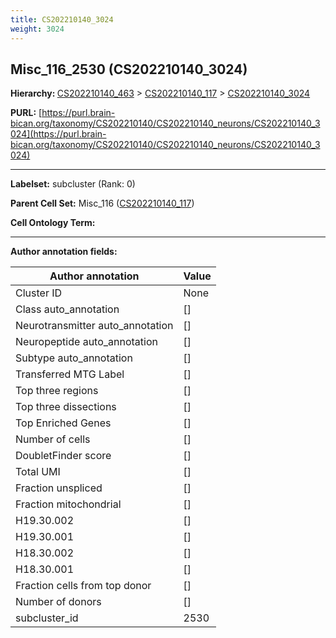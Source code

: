 ```yaml
---
title: CS202210140_3024
weight: 3024
---
```

## Misc_116_2530 (CS202210140_3024)
<b>Hierarchy: </b>
[CS202210140_463](../CS202210140_463) >
[CS202210140_117](../CS202210140_117) >
[CS202210140_3024](../CS202210140_3024)

**PURL:** [https://purl.brain-bican.org/taxonomy/CS202210140/CS202210140_neurons/CS202210140_3024](https://purl.brain-bican.org/taxonomy/CS202210140/CS202210140_neurons/CS202210140_3024)

---


**Labelset:** subcluster (Rank: 0)

**Parent Cell Set:** Misc_116 ([CS202210140_117](../CS202210140_117))



**Cell Ontology Term:** 

[MARKER GENES.]: #


---

[TRANSFERRED ANNOTATIONS.]: #


[AUTHOR ANNOTATION FIELDS.]: #


**Author annotation fields:**

| Author annotation | Value |
|-------------------|-------|
|Cluster ID|None|
|Class auto_annotation|[]|
|Neurotransmitter auto_annotation|[]|
|Neuropeptide auto_annotation|[]|
|Subtype auto_annotation|[]|
|Transferred MTG Label|[]|
|Top three regions|[]|
|Top three dissections|[]|
|Top Enriched Genes|[]|
|Number of cells|[]|
|DoubletFinder score|[]|
|Total UMI|[]|
|Fraction unspliced|[]|
|Fraction mitochondrial|[]|
|H19.30.002|[]|
|H19.30.001|[]|
|H18.30.002|[]|
|H18.30.001|[]|
|Fraction cells from top donor|[]|
|Number of donors|[]|
|subcluster_id|2530|
